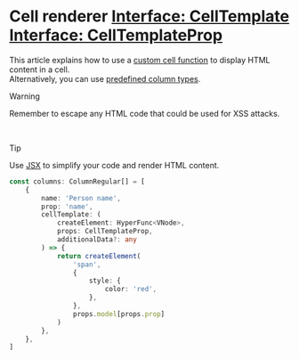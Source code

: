 # Cell renderer [<Badge type="tip">Interface: CellTemplate</Badge>](../types/Interface.CellTemplate) [<Badge type="tip">Interface: CellTemplateProp</Badge>](../types/Interface.CellTemplateProp)

This article explains how to use a [custom cell function](../types/Interface.CellTemplate) to display HTML content in a cell.
<br>Alternatively, you can use [predefined column types](../column/types.md).

> [!WARNING]
> Remember to escape any HTML code that could be used for XSS attacks.

<!--@include: ../parts/framework.cell.md-->

<br/>

> [!TIP]
> Use [JSX](../jsx.template.md) to simplify your code and render HTML content.

```ts
const columns: ColumnRegular[] = [
    {
        name: 'Person name',
        prop: 'name',
        cellTemplate: (
            createElement: HyperFunc<VNode>,
            props: CellTemplateProp,
            additionalData?: any
        ) => {
            return createElement(
                'span',
                {
                    style: {
                        color: 'red',
                    },
                },
                props.model[props.prop]
            )
        },
    },
]
```
